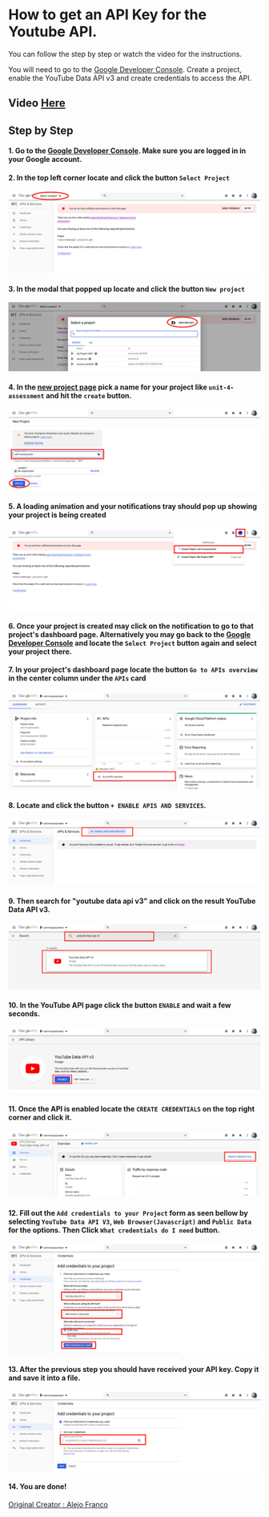 # How to get an API Key for the Youtube API.

You can follow the step by step or watch the video for the instructions.

You will need to go to the [Google Developer Console](https://console.developers.google.com/). Create a project, enable the YouTube Data API v3 and create credentials to access the API. 

## Video [Here](http://bit.ly/36ZIMKA)

## Step by Step
#### 1. Go to the [Google Developer Console](https://console.developers.google.com/). Make sure you are logged in in your Google account.

#### 2. In the top left corner locate and click the button `Select Project`
![select-project-button](./assets/yt-api-key/yt-api-select-project.png) 

#### 3. In the modal that popped up locate and click the button `New project`
![new-project-button](./assets/yt-api-key/yt-api-new-project.png)

#### 4. In the [new project page](https://console.developers.google.com/projectcreate) pick a name for your project like `unit-4-assessment` and hit the `create` button.
![new-project-page-create](./assets/yt-api-key/yt-api-project-page-create.png)

#### 5. A loading animation and your notifications tray should pop up showing your project is being created
![creating-project-animation](./assets/yt-api-key/yt-api-creating-project.png)

#### 6. Once your project is created may click on the notification to go to that project's dashboard page. Alternatively you may go back to the [Google Developer Console](https://console.developers.google.com/) and locate the `Select Project` button again and select your project there.

#### 7. In your project's dashboard page locate the button `Go to APIs overview` in the center column under the `APIs` card

![go-to-apis-overview](./assets/yt-api-key/yt-api-go-to-api-overview-button.png)
#### 8. Locate and click the button `+ ENABLE APIS AND SERVICES`.
![click-enable-apis-and-services](./assets/yt-api-key/yt-api-enable-apis-and-services.png)

#### 9. Then search for "youtube data api v3" and click on the result YouTube Data API v3.
![search-youtube-api](./assets/yt-api-key/yt-api-search-youtube-api.png)

#### 10. In the YouTube API page click the button `ENABLE` and wait a few seconds.
![click-enable-api](./assets/yt-api-key/yt-api-enable-api.png)

#### 11. Once the API is enabled locate the `CREATE CREDENTIALS` on the top right corner and click it.
![click-create-credentials](./assets/yt-api-key/yt-api-click-create-crendetials.png)

#### 12. Fill out the `Add credentials to your Project` form as seen bellow by selecting `YouTube Data API V3`, `Web Browser(Javascript)` and `Public Data` for the options. Then Click `What credentials do I need` button. 
![fillout-form](./assets/yt-api-key/yt-api-add-credentials-form-fillout.png)

#### 13. After the previous step you should have received your API key. Copy it and save it into a file.
![receive-and-save-your-api-key](./assets/yt-api-key/yt-api-receive-and-save-api-key.png)

#### 14. You are done!


[Original Creator : Alejo Franco](https://github.com/Pursuit-Core-6-2/Pursuit-Core-Web-Unit-4-Assessment/blob/master/how_to_get_youtube_api_key.md)